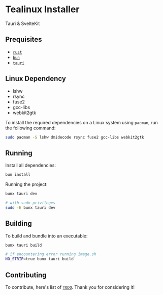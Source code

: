 # Tealinux Installer

Tauri & SvelteKit

## Prequisites
- [`rust`](https://www.rust-lang.org/)
- [`bun`](https://bun.sh)
- [`tauri`](https://tauri.app/v1/guides/getting-started/prerequisites/)

## Linux Dependency
- lshw
- rsync
- fuse2
- gcc-libs
- webkit2gtk

To install the required dependencies on a Linux system using `pacman`, run the following command:
```bash
sudo pacman -S lshw dmidecode rsync fuse2 gcc-libs webkit2gtk
```

## Running

Install all dependencies:
```bash
bun install
```
Running the project:

```bash
bunx tauri dev

# with sudo privileges
sudo -E bunx tauri dev
```

## Building

To build and bundle into an executable:

```bash
bunx tauri build

# if encountering error running image.sh
NO_STRIP=true bunx tauri build
```

## Contributing
To contribute, here's list of [`TODO`](https://github.com/tealinuxos/tealinux-installer/blob/master/TODO.md). Thank you for considering it!
